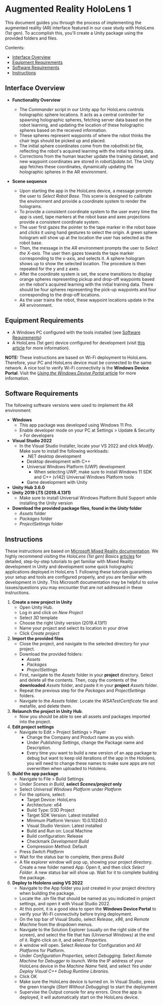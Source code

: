 # Augmented Reality HoloLens 1

This document guides you through the process of implementing the augmented reality (AR) interface featured in our case study with HoloLens (1st gen). To accomplish this, you'll create a Unity package using the provided folders and files.

Contents:
- [Interface Overview](#interface-overview)
- [Equipment Requirements](#equipment-requirements)
- [Software Requirements](#software-requirements)
- [Instructions](#instructions)

## Interface Overview
- **Functionality Overview**
  - The *Commander* script in our Unity app for HoloLens controls holographic sphere locations. It acts as a central controller for spawning holographic spheres, fetching server data based on the robot learning, and updating the location of these holographic spheres based on the received information.
  - These spheres represent waypoints of where the robot thinks the chair legs should be picked up and placed.
  - The initial sphere coordinates come from the *robotIniti.txt* file, reflecting the robot's acquired learning with the initial training data.
  - Corrections from the human teacher update the training dataset, and new waypoint coordinates are stored in *robotUpdate.txt*. The Unity app fetches these coordinates, dynamically updating the holographic spheres in the AR environment.
  
- **Scene sequence**
  - Upon starting the app in the HoloLens device, a message prompts the user to *Select Robot Base*. This scene is designed to calibrate the environment and provide a coordinate system to render the holograms. 
  - To provide a consistent coordinate system to the user every time the app is used, tape markers at the robot base and axes projections provide a consistent coordinate system.
  - The user first gazes the pointer to the tape marker in the robot base and *clicks* it using hand gestures to select the origin. A green sphere hologram will show up at the location the user has selected as the robot base.
  - Then, the message in the AR environment prompts the user to *Select the X-axis*. The user then gazes towards the tape marker corresponding to the x-axis, and selects it. A sphere hologram shows up to show the selected location. The procedure is then repeated for the y and z axes.
  - After the coordinate system is set, the scene transitions to display orange spheres representing pickup and drop-off waypoints based on the robot's acquired learning with the initial training data. There should be four spheres representing the pick-up waypoints and four corresponding to the drop-off locations.
  - As the user trains the robot, these waypoint locations update in the AR environment.

## Equipment Requirements
- A Windows PC configured with the tools installed (see [Software Requirements](#software-requirements))
- A HoloLens (1st gen) device configured for development (visit [this article](https://learn.microsoft.com/en-us/windows/mixed-reality/develop/advanced-concepts/using-visual-studio?tabs=hl2#enabling-developer-mode) for more information).

**NOTE:** These instructions are based on Wi-Fi deployment to HoloLens. Therefore, your PC and HoloLens device must be connected to the same network. A nice tool to verify Wi-Fi connectivity is the **Windows Device Portal**. Visit the [*Using the Windows Devive Portal* article](https://learn.microsoft.com/en-us/windows/mixed-reality/develop/advanced-concepts/using-the-windows-device-portal#connecting-over-wi-fi) for more information.


## Software Requirements
The following software versions were used to implement the AR environment:
- **Windows**
  - This app package was developed using Windows 11 Pro.
  - Enable developer mode on your PC at Settings > Update & Security > For developers
- **Visual Studio 2022**
  - In the Visual Studio Installer, locate your VS 2022 and click *Modify*. Make sure to install the following workloads:
      - .NET desktop development
      - Desktop development with C++
      - Universal Windows Platform (UWP) development
          - When selecting UWP, make sure to install Windows 11 SDK and C++ (v142) Universal Windows Platform tools
      - Game development with Unity
- **Unity Hub 3.6.0**
- **Unity 2019 LTS (2019.4.13f1)**
    - Make sure to install Universal Windows Platform Build Support while installing the Unity version
- **Download the provided package files, found in the *Unity* folder**
  - *Assets* folder
  - *Packages* folder
  - *ProjectSettings* folder



## Instructions
These instructions are based on [Microsoft Mixed Reality documentation](https://learn.microsoft.com/en-us/windows/mixed-reality/). We highly recommend visiting the *HoloLens (1st gen) Basics* [articles](https://learn.microsoft.com/en-us/windows/mixed-reality/develop/unity/tutorials/holograms-100) for detailed, step-by-step tutorials to get familiar with Mixed Reality development in Unity and development some quick holographic applications deployed in HoloLens 1. Following these tutorials guarantees your setup and tools are configured properly, and you are familiar with development in Unity. This Microsoft documentation may be helpful to solve issues/questions you may encounter that are not addressed in these instructions. 

1. **Create a new project in Unity**
   - Open Unity Hub.
   - Log in and click on *New Project*
   - Select *3D* template
   - Choose the right Unity version (2019.4.13f1)
   - Name your project and select its location in your drive
   - Click *Create project*
2. **Import the provided files**
   - Close the project, and navigate to the selected directory for your project.
   - Download the provided folders:
       - *Assets*
       - *Packages*
       - *ProjectSettings*
   - First, navigate to the *Assets* folder in your **project** directory. Select and delete all the contents. Then, copy the contents of the **downloaded** *Assets* folder, and paste it in your **project** *Assets* folder.
   - Repeat the previous step for the *Packages* and *ProjectSettings* folders.
   - Navigate to the *Assets* folder. Locate the *WSATestCertificate* file and metafile, and delete them. 
3. **Relaunch the project in Unity Hub**.
   - Now you should be able to see all assets and packages imported into the project.
4. **Edit project settings**
   - Navigate to Edit > Project Settings > Player
     - Change the Company and Product name as you wish.
     - Under *Publishing Settings*, change the Package name  and Description.
     - Every time you want to build a new version of an app package to debug but want to keep old iterations of the app in the Hololens, you will need to change these names to make sure apps are not overwritten when uploaded to Hololens.
5. **Build the app package**
   - Navigate to File > Build Settings
   - Under *Scenes in Build*, **select *Scenes/project* only**
   - Select *Universal Windows Platform* under *Platform*
   - For the options, select:
       - Target Device: HoloLens
       - Architecture: x64
       - Build Type: D3D Project
       - Target SDK Version: Latest installed
       - Minimum Platform Version: 10.0.10240.0
       - Visual Studio Version: Latest installed
       - Build and Run on: Local Machine
       - Build configuration: Release
       - Checkmark *Development Build*
       - Compression Method: Default
   - Press *Switch Platform*
   - Wait for the status bar to complete, then press *Build*
   - A file explorer window will pop up, showing your project directory. Create a new folder named *App*. Open it, and then click *Select Folder*. A new status bar will show up. Wait for it to complete building the package. 
6. **Deploy to Hololens using VS 2022**
   - Navigate to the App folder you just created in your project directory when building the package.
   - Locate the *.sln* file that should be named as you indicated in project settings, and open it with Visual Studio 2022.
   - At this point, it is a good idea to open the **Windows Device Portal** to verify your Wi-Fi connectivity before trying deployment.
   - On the top bar of Visual Studio, select *Release*, *x86*, and *Remote Machine* from the dropdown menus.
   - Navigate to the Solution Explorer (usually on the right side of the screen), and select the file that has *(Universal Windows)* at the end of it. Right-click on it, and select *Properties*.
   -  A window will open. Select *Release* for Configuration and *All Platforms* for Platform.
   -  Under *Configuration Properties*, select *Debugging*. Select *Remote Machine* for *Debugger to launch*. Write the IP address of your HoloLens device in the *Machine Name* field, and select *Yes* under *Deploy Visual C++ Debug Runtime Libraries*.
   -  Click OK
   -  Make sure the HoloLens device is turned on. In Visual Studio, press the green triangle (*Start Without Debugging*) to start the deployment
   -  Supervise the Output console for any errors. Once the app is deployed, it will automatically start on the HoloLens device. 



